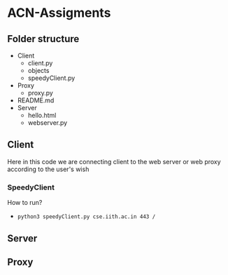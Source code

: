 # ACN-Assigments

## Folder structure

- Client
   - client.py
  -  objects
  - speedyClient.py
- Proxy
   - proxy.py
- README.md
- Server
    - hello.html
    - webserver.py

## Client
   Here in this code we are connecting client to the web server or web proxy according to the user's wish 

### SpeedyClient
   How to run?
   - `python3 speedyClient.py cse.iith.ac.in 443 / `

## Server

## Proxy
